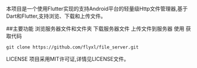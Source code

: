 本项目是一个使用Flutter实现的支持Android平台的轻量级Http文件管理器,基于Dart和Flutter,支持浏览、下载和上传文件。

##主要功能
浏览服务器文件和文件夹
下载服务器文件
上传文件到服务器
使用
获取代码
```
git clone https://github.com/flyxl/file_server.git
```

LICENSE
项目采用MIT许可证,详情见LICENSE文件。
